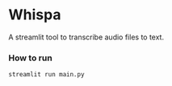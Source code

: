 # Whispa

A streamlit tool to transcribe audio files to text.

### How to run

`streamlit run main.py`